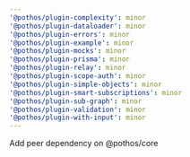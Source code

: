 ```yaml
---
'@pothos/plugin-complexity': minor
'@pothos/plugin-dataloader': minor
'@pothos/plugin-errors': minor
'@pothos/plugin-example': minor
'@pothos/plugin-mocks': minor
'@pothos/plugin-prisma': minor
'@pothos/plugin-relay': minor
'@pothos/plugin-scope-auth': minor
'@pothos/plugin-simple-objects': minor
'@pothos/plugin-smart-subscriptions': minor
'@pothos/plugin-sub-graph': minor
'@pothos/plugin-validation': minor
'@pothos/plugin-with-input': minor
---
```


Add peer dependency on @pothos/core
